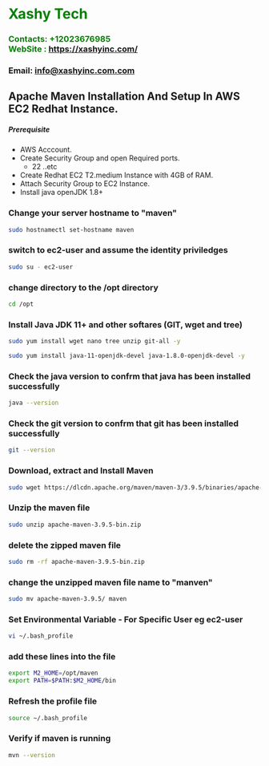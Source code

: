 #  **<span style="color:green">Xashy Tech</span>**
### **<span style="color:green">Contacts: +12023676985<br> WebSite : <https://xashyinc.com/></span>**
### **Email: info@xashyinc.com.com**



## Apache Maven Installation And Setup In AWS EC2 Redhat Instance.
##### Prerequisite
+ AWS Acccount.
+ Create Security Group and open Required ports.
   + 22 ..etc
+ Create Redhat EC2 T2.medium Instance with 4GB of RAM.
+ Attach Security Group to EC2 Instance.
+ Install java openJDK 1.8+

### Change your server hostname to "maven"
``` sh
sudo hostnamectl set-hostname maven
```

### switch to ec2-user and assume the identity priviledges
``` sh
sudo su - ec2-user
```

### change directory to the /opt directory
``` sh
cd /opt
```

### Install Java JDK 11+  and other softares (GIT, wget and tree)
``` sh
sudo yum install wget nano tree unzip git-all -y
```
``` sh
sudo yum install java-11-openjdk-devel java-1.8.0-openjdk-devel -y
```
### Check the java version to confrm that java has been installed successfully
``` sh
java --version
```
### Check the git version to confrm that git has been installed successfully
``` sh
git --version
```

### Download, extract and Install Maven
``` sh
sudo wget https://dlcdn.apache.org/maven/maven-3/3.9.5/binaries/apache-maven-3.9.5-bin.zip
```
### Unzip the maven file
``` sh
sudo unzip apache-maven-3.9.5-bin.zip
```
### delete the zipped maven file
``` sh
sudo rm -rf apache-maven-3.9.5-bin.zip
```
### change the unzipped maven file name to "manven"
``` sh
sudo mv apache-maven-3.9.5/ maven
```

### Set Environmental Variable  - For Specific User eg ec2-user
``` sh
vi ~/.bash_profile  
``` 
### add these lines into the file
``` sh
export M2_HOME=/opt/maven
export PATH=$PATH:$M2_HOME/bin
```
### Refresh the profile file 
``` sh
source ~/.bash_profile
``` 
### Verify if maven is running
``` sh
mvn --version
```

